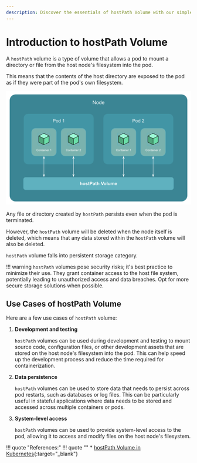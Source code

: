 ```yaml
---
description: Discover the essentials of hostPath Volume with our simple introduction. Explore its uses and learn how to utilize it in Kubernetes.
---
```


# Introduction to hostPath Volume

A `hostPath` volume is a type of volume that allows a pod to mount a directory or file from the host node's filesystem into the pod.

This means that the contents of the host directory are exposed to the pod as if they were part of the pod's own filesystem.

<p align="left">
    <img src="../../../../../assets/eks-course-images/storage-in-kubernetes/hostpath-volume.png" alt="hostPath Volume" width="550" />
</p>

Any file or directory created by `hostPath` persists even when the pod is terminated.

However, the `hostPath` volume will be deleted when the node itself is deleted, which means that any data stored within the `hostPath` volume will also be deleted.

`hostPath` volume falls into persistent storage category.

!!! warning
    `hostPath` volumes pose security risks; it's best practice to minimize their use. They grant container access to the host file system, potentially leading to unauthorized access and data breaches. Opt for more secure storage solutions when possible.


## Use Cases of hostPath Volume

Here are a few use cases of `hostPath` volume:

1. **Development and testing**

    `hostPath` volumes can be used during development and testing to mount source code, configuration files, or other development assets that are stored on the host node's filesystem into the pod. This can help speed up the development process and reduce the time required for containerization.

2. **Data persistence**

    `hostPath` volumes can be used to store data that needs to persist across pod restarts, such as databases or log files. This can be particularly useful in stateful applications where data needs to be stored and accessed across multiple containers or pods.

3. **System-level access**

    `hostPath` volumes can be used to provide system-level access to the pod, allowing it to access and modify files on the host node's filesystem.



!!! quote "References:"
    !!! quote ""
        * [hostPath Volume in Kubernetes]{:target="_blank"}


<!-- Hyperlinks -->
[hostPath Volume in Kubernetes]: https://kubernetes.io/docs/concepts/storage/volumes/#hostpath
